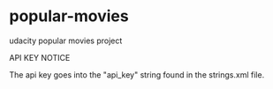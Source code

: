 # popular-movies
udacity popular movies project

API KEY NOTICE

The api key goes into the "api_key" string found in the strings.xml file.

